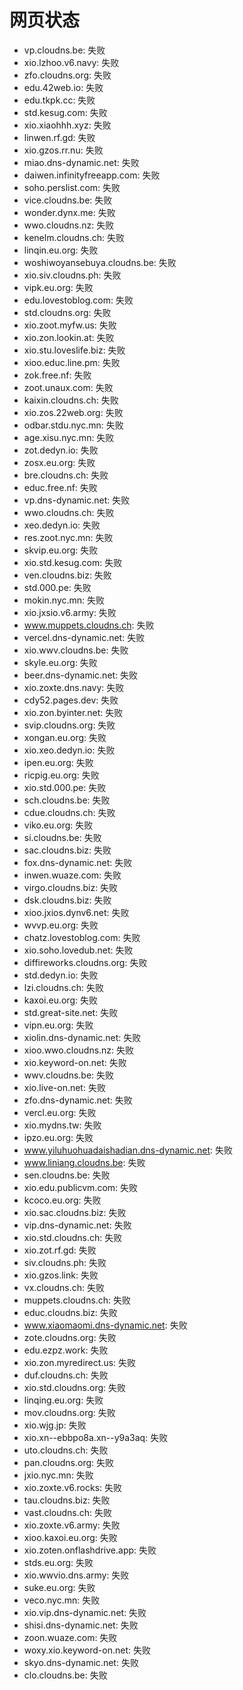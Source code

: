 # 网页状态
- vp.cloudns.be: 失败
- xio.lzhoo.v6.navy: 失败
- zfo.cloudns.org: 失败
- edu.42web.io: 失败
- edu.tkpk.cc: 失败
- std.kesug.com: 失败
- xio.xiaohhh.xyz: 失败
- linwen.rf.gd: 失败
- xio.gzos.rr.nu: 失败
- miao.dns-dynamic.net: 失败
- daiwen.infinityfreeapp.com: 失败
- soho.perslist.com: 失败
- vice.cloudns.be: 失败
- wonder.dynx.me: 失败
- wwo.cloudns.nz: 失败
- kenelm.cloudns.ch: 失败
- linqin.eu.org: 失败
- woshiwoyansebuya.cloudns.be: 失败
- xio.siv.cloudns.ph: 失败
- vipk.eu.org: 失败
- edu.lovestoblog.com: 失败
- std.cloudns.org: 失败
- xio.zoot.myfw.us: 失败
- xio.zon.lookin.at: 失败
- xio.stu.loveslife.biz: 失败
- xioo.educ.line.pm: 失败
- zok.free.nf: 失败
- zoot.unaux.com: 失败
- kaixin.cloudns.ch: 失败
- xio.zos.22web.org: 失败
- odbar.stdu.nyc.mn: 失败
- age.xisu.nyc.mn: 失败
- zot.dedyn.io: 失败
- zosx.eu.org: 失败
- bre.cloudns.ch: 失败
- educ.free.nf: 失败
- vp.dns-dynamic.net: 失败
- wwo.cloudns.ch: 失败
- xeo.dedyn.io: 失败
- res.zoot.nyc.mn: 失败
- skvip.eu.org: 失败
- xio.std.kesug.com: 失败
- ven.cloudns.biz: 失败
- std.000.pe: 失败
- mokin.nyc.mn: 失败
- xio.jxsio.v6.army: 失败
- www.muppets.cloudns.ch: 失败
- vercel.dns-dynamic.net: 失败
- xio.wwv.cloudns.be: 失败
- skyle.eu.org: 失败
- beer.dns-dynamic.net: 失败
- xio.zoxte.dns.navy: 失败
- cdy52.pages.dev: 失败
- xio.zon.byinter.net: 失败
- svip.cloudns.org: 失败
- xongan.eu.org: 失败
- xio.xeo.dedyn.io: 失败
- ipen.eu.org: 失败
- ricpig.eu.org: 失败
- xio.std.000.pe: 失败
- sch.cloudns.be: 失败
- cdue.cloudns.ch: 失败
- viko.eu.org: 失败
- si.cloudns.be: 失败
- sac.cloudns.biz: 失败
- fox.dns-dynamic.net: 失败
- inwen.wuaze.com: 失败
- virgo.cloudns.biz: 失败
- dsk.cloudns.biz: 失败
- xioo.jxios.dynv6.net: 失败
- wvvp.eu.org: 失败
- chatz.lovestoblog.com: 失败
- xio.soho.lovedub.net: 失败
- diffireworks.cloudns.org: 失败
- std.dedyn.io: 失败
- lzi.cloudns.ch: 失败
- kaxoi.eu.org: 失败
- std.great-site.net: 失败
- vipn.eu.org: 失败
- xiolin.dns-dynamic.net: 失败
- xioo.wwo.cloudns.nz: 失败
- xio.keyword-on.net: 失败
- wwv.cloudns.be: 失败
- xio.live-on.net: 失败
- zfo.dns-dynamic.net: 失败
- vercl.eu.org: 失败
- xio.mydns.tw: 失败
- ipzo.eu.org: 失败
- www.yiluhuohuadaishadian.dns-dynamic.net: 失败
- www.liniang.cloudns.be: 失败
- sen.cloudns.be: 失败
- xio.edu.publicvm.com: 失败
- kcoco.eu.org: 失败
- xio.sac.cloudns.biz: 失败
- vip.dns-dynamic.net: 失败
- xio.std.cloudns.ch: 失败
- xio.zot.rf.gd: 失败
- siv.cloudns.ph: 失败
- xio.gzos.link: 失败
- vx.cloudns.ch: 失败
- muppets.cloudns.ch: 失败
- educ.cloudns.biz: 失败
- www.xiaomaomi.dns-dynamic.net: 失败
- zote.cloudns.org: 失败
- edu.ezpz.work: 失败
- xio.zon.myredirect.us: 失败
- duf.cloudns.ch: 失败
- xio.std.cloudns.org: 失败
- linqing.eu.org: 失败
- mov.cloudns.org: 失败
- xio.wjg.jp: 失败
- xio.xn--ebbpo8a.xn--y9a3aq: 失败
- uto.cloudns.ch: 失败
- pan.cloudns.org: 失败
- jxio.nyc.mn: 失败
- xio.zoxte.v6.rocks: 失败
- tau.cloudns.biz: 失败
- vast.cloudns.ch: 失败
- xio.zoxte.v6.army: 失败
- xioo.kaxoi.eu.org: 失败
- xio.zoten.onflashdrive.app: 失败
- stds.eu.org: 失败
- xio.wwvio.dns.army: 失败
- suke.eu.org: 失败
- veco.nyc.mn: 失败
- xio.vip.dns-dynamic.net: 失败
- shisi.dns-dynamic.net: 失败
- zoon.wuaze.com: 失败
- woxy.xio.keyword-on.net: 失败
- skyo.dns-dynamic.net: 失败
- clo.cloudns.be: 失败
